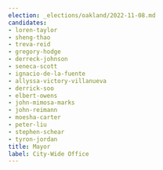 ```yaml
---
election: _elections/oakland/2022-11-08.md
candidates:
- loren-taylor
- sheng-thao
- treva-reid
- gregory-hodge
- derreck-johnson
- seneca-scott
- ignacio-de-la-fuente
- allyssa-victory-villanueva
- derrick-soo
- elbert-owens
- john-mimosa-marks
- john-reimann
- moesha-carter
- peter-liu
- stephen-schear
- tyron-jordan
title: Mayor
label: City-Wide Office
---
```

